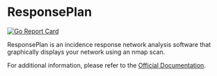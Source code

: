 # ResponsePlan 

[![Go Report Card](https://goreportcard.com/badge/github.com/Lutz-Pfannenschmidt/ResponsePlan)](https://goreportcard.com/report/github.com/Lutz-Pfannenschmidt/ResponsePlan)

ResponsePlan is an incidence response network analysis software that graphically displays your network using an nmap scan.

For additional information, please refer to the [Official Documentation](https://responseplan.de/docs).